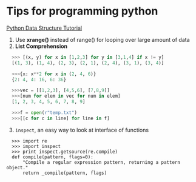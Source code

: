 # Tips for programming python
[Python Data Structure Tutorial](https://docs.python.org/2/tutorial/datastructures.html)

1. Use **xrange()** instead of range() for looping over large amount of data
2. **List Comprehension**
```python
  >>> [(x, y) for x in [1,2,3] for y in [3,1,4] if x != y]
  [(1, 3), (1, 4), (2, 3), (2, 1), (2, 4), (3, 1), (3, 4)]
```
```python
  >>>{x: x**2 for x in (2, 4, 6)}
  {2: 4, 4: 16, 6: 36}
```
```python
  >>>vec = [[1,2,3], [4,5,6], [7,8,9]]
  >>>[num for elem in vec for num in elem]
  [1, 2, 3, 4, 5, 6, 7, 8, 9]
```
```python
  >>>f = open(r"temp.txt")
  >>>[[c for c in line] for line in f]
```

3. ```inspect```, an easy way to look at interface of functions
```
  >>> import re
  >>> import inspect
  >>> print inspect.getsource(re.compile)
  def compile(pattern, flags=0):
      "Compile a regular expression pattern, returning a pattern object."
      return _compile(pattern, flags)
```
